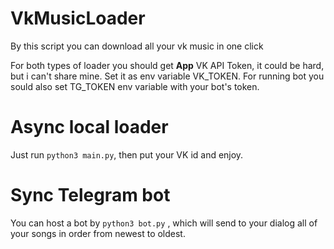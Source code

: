 # VkMusicLoader
By this script you can download all your vk music in one click

For both types of loader you should get **App** VK API Token, it could be hard, but i can't share mine. Set it as env variable VK_TOKEN. For running bot you sould also set TG_TOKEN env variable with your bot's token.

# Async local loader
Just run `python3 main.py`, then put your VK id and enjoy.

# Sync Telegram bot
You can host a bot by `python3 bot.py` , which will send to your dialog all of your songs in order from newest to oldest.

